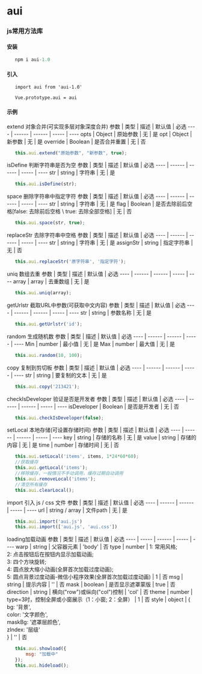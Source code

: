 # aui

### js常用方法库

#### 安装

```javascript
   npm i aui-1.0
```

#### 引入
   
   ```javascrilt
      import aui from 'aui-1.0'
       
      Vue.prototype.aui = aui
   ```

#### 示例

extend 对象合并(可实现多层对象深度合并)
   参数  |  类型  |  描述  | 默认值 | 必选
   ----  | ------ | ------ | ----- | ----
   opts  | Object | 原始参数 | 无 | 是
   opt  | Object | 新参数 | 无 | 是
   override  | Boolean | 是否合并重置 | 无 | 否
   ```javascript
      this.aui.extend("原始参数", "新参数", true);
   ```
isDefine 判断字符串是否为空
   参数  |  类型  |  描述  | 默认值 | 必选
   ----  | ------ | ------ | ----- | ----
   str  | string | 字符串 | 无 | 是
   ```javascript
      this.aui.isDefine(str);
   ```
space 删除字符串中指定字符
   参数  |  类型  |  描述  | 默认值 | 必选
   ----  | ------ | ------ | ----- | ----
   str  | string | 字符串 | 无 | 是
   flag  | Boolean | 是否去除前后空格[false: 去除前后空格 \ true: 去除全部空格] | 无 | 否
   ```javascript
      this.aui.space(str, true);
   ```
replaceStr 去除字符串中空格
      参数  |  类型  |  描述  | 默认值 | 必选
      ----  | ------ | ------ | ----- | ----
      str  | string | 字符串 | 无 | 是
      assignStr  | string | 指定字符串 | 无 | 否
   ```javascript
      this.aui.replaceStr('原字符串', '指定字符');
   ```
uniq 数组去重
   参数  |  类型  |  描述  | 默认值 | 必选
   ----  | ------ | ------ | ----- | ----
   array  | array | 去重数组 | 无 | 是
   ```javascript
      this.aui.uniq(array);
   ```
getUrlstr 截取URL中参数(可获取中文内容)
   参数  |  类型  |  描述  | 默认值 | 必选
   ----  | ------ | ------ | ----- | ----
   str  | string | 参数名称 | 无 | 是
   ```javascript
      this.aui.getUrlstr('id');
   ```
random 生成随机数
   参数  |  类型  |  描述  | 默认值 | 必选
   ----  | ------ | ------ | ----- | ----
   Min  | number | 最小值 | 无 | 是
   Max  | number | 最大值 | 无 | 是
   ```javascript
      this.aui.random(10, 100);
   ```
copy 复制到剪切板
   参数  |  类型  |  描述  | 默认值 | 必选
   ----  | ------ | ------ | ----- | ----
   str  | string | 要复制的文本 | 无 | 是
   ```javascript
      this.aui.copy('213421');
   ```
checkIsDeveloper 验证是否是开发者
   参数  |  类型  |  描述  | 默认值 | 必选
   ----  | ------ | ------ | ----- | ----
   isDeveloper  | Boolean | 是否是开发者 | 无 | 否
   ```javascript
      this.aui.checkIsDeveloper(false);
   ```
setLocal 本地存储(可设置存储时间)
   参数  |  类型  |  描述  | 默认值 | 必选
   ----  | ------ | ------ | ----- | ----
   key  | string | 存储的名称 | 无 | 是
   value | string | 存储的内容 | 无 | 是
   time | number | 存储时间 | 无 | 否
   ```javascript
      this.aui.setLocal('items', items, 1*24*60*60);
      //获取缓存
      this.aui.getLocal('items');
      //移除缓存，一般情况不手动调用，缓存过期自动调用
      this.aui.removeLocal('items');
      //清空所有缓存
      this.aui.clearLocal();
   ```
import 引入 js / css 文件
   参数  |  类型  |  描述  | 默认值 | 必选
   ----  | ------ | ------ | ----- | ----
   url  | string / array | 文件path | 无 | 是
   ```javascript
      this.aui.import('aui.js')
      this.aui.import(['aui.js', 'aui.css'])
   ```
loading加载动画
   参数  |  类型  |  描述  | 默认值 | 必选
   ---- | ----- | ------ | ----- | ----
   warp  | string | 父容器元素 | 'body' | 否
   type  | number | 1: 常用风格;</br> 2: 点击按钮后在按钮内显示加载动画;</br> 3: 四个方块旋转;</br> 4: 圆点放大缩小动画(全屏首次加载过度动画); </br>5: 圆点背景过度动画-微信小程序效果(全屏首次加载过度动画) | 1 | 否
   msg  | string | 提示内容 | '' | 否
   mask  | boolean | 是否显示遮罩蒙版 | true | 否
   direction  | string | 横向("row")或纵向("col")控制 | 'col' | 否
   theme  | number | type=3时，控制全屏或小窗展示（1：小窗; 2：全屏） | 1 | 否
   style  | object | {</br>    bg: '背景',</br>  color: '文字颜色', </br>    maskBg: '遮罩层颜色', </br>  zIndex: '层级'</br>} | '' | 否

   ```javascript
      this.aui.showload({
          msg: "加载中"
      });
      this.aui.hideload();
   ```